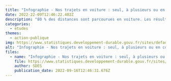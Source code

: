 ```yaml
---
title: "Infographie - Nos trajets en voiture : seul, à plusieurs ou en covoiturage ?"
date: 2022-22-09T12:46:22.402Z
description: "80 % des distances sont parcourues en voiture. Les résultats de l'enquête mobilité des personnes de 2019 ont été mobilisés pour caractériser notre usage, partagé ou non, de la voiture dans tous nos déplacements. Tirée d'une publication synthétique « Se déplacer en voiture : seul, à plusieurs ou en covoiturage ? », cette infographie présente les principaux indicateurs à retenir : l'autosolisme (seul en voiture) concerne 41 % des déplacements en voiture et est plutôt masculin, en petite voiture, plus pratiqué par les ménages aisés et pour les déplacements professionnels ; et le covoiturage (dans le véhicule d'un autre ménage) ne concerne que 3 % des passagers."
categories:
  - etudes
themes:
  - action-publique
img: https://www.statistiques.developpement-durable.gouv.fr/sites/default/files/2019-06/twitttercard-mai2019.jpg
alt: "Infographie - Nos trajets en voiture : seul, à plusieurs ou en covoiturage ?"
files:
  - name: "Infographie - Nos trajets en voiture : seul, à plusieurs ou en covoiturage ?"
    file: https://www.statistiques.developpement-durable.gouv.fr/sites/default/files/2022-09/Infographie_covoiturage_autosolisme_site_SDES.pdf
    author: SDES
    publication_date: 2022-09-16T12:46:31.676Z
---
```

